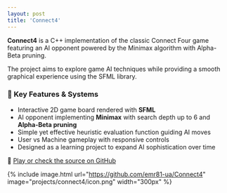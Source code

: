 ```yaml
---
layout: post
title: 'Connect4'
---
```


**Connect4** is a C++ implementation of the classic Connect Four game featuring an AI opponent powered by the Minimax algorithm with Alpha-Beta pruning.

The project aims to explore game AI techniques while providing a smooth graphical experience using the SFML library.

### 🔨 Key Features & Systems

- Interactive 2D game board rendered with **SFML**
- AI opponent implementing **Minimax** with search depth up to 6 and **Alpha-Beta pruning**
- Simple yet effective heuristic evaluation function guiding AI moves
- User vs Machine gameplay with responsive controls
- Designed as a learning project to expand AI sophistication over time

🔗 [Play or check the source on GitHub](https://github.com/emr81-ua/Connect4)

{% include image.html url="https://github.com/emr81-ua/Connect4" image="projects/connect4/icon.png" width="300px" %}

